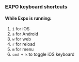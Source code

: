 ### EXPO keyboard shortcuts
#### While Expo is running:
1. `i` for iOS
2. `a` for Android
3. `w` for web
4. `r` for reload
5. `m` for menu
6. `cmd + k` to toggle iOS keyboard